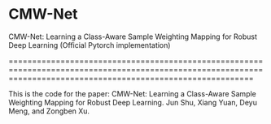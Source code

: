 # CMW-Net
CMW-Net: Learning a Class-Aware Sample Weighting Mapping for Robust Deep Learning (Official Pytorch implementation)


================================================================================================================================================================


This is the code for the paper:
CMW-Net: Learning a Class-Aware Sample Weighting Mapping for Robust Deep Learning. Jun Shu, Xiang Yuan, Deyu Meng, and Zongben Xu. 
